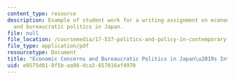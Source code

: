```yaml
---
content_type: resource
description: Example of student work for a writing assignment on economic concerns
  and bureaucratic politics in Japan.
file: null
file_location: /coursemedia/17-537-politics-and-policy-in-contemporary-japan-spring-2009/e0575d818f5baa98dca3657016af4970_MIT17_537S09_paper1.pdf
file_type: application/pdf
resourcetype: Document
title: "Economic Concerns and Bureaucratic Politics in Japan\u2019s Interwar Years"
uid: e0575d81-8f5b-aa98-dca3-657016af4970
---
```

